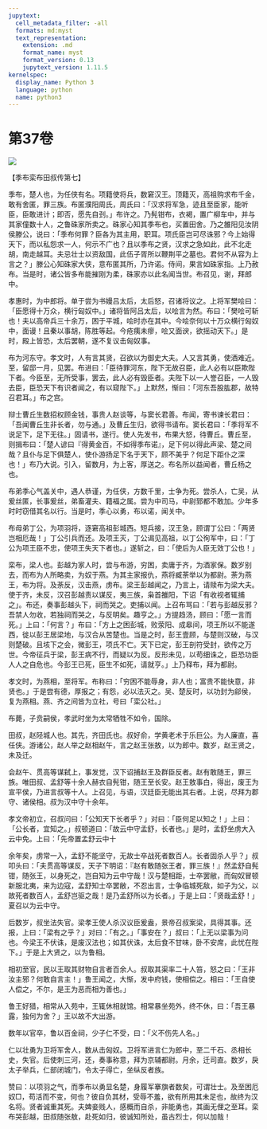 ```yaml
---
jupytext:
  cell_metadata_filter: -all
  formats: md:myst
  text_representation:
    extension: .md
    format_name: myst
    format_version: 0.13
    jupytext_version: 1.11.5
kernelspec:
  display_name: Python 3
  language: python
  name: python3
---
```

# 第37卷
![](image/cover.jpg)

【季布栾布田叔传第七】

季布，楚人也，为任侠有名。项籍使将兵，数窘汉王。顶籍灭，高祖购求布千金，敢有舍匿，罪三族。布匿濮阳周氏，周氏曰：「汉求将军急，迹且至臣家，能听臣，臣敢进计；即否，愿先自刭。」布许之。乃髡钳布，衣褐，置广柳车中，并与其家僮数十人，之鲁硃家所卖之。硃家心知其季布也，买置田舍。乃之雒阳见汝阴侯滕公，说曰：「季布何罪？臣各为其主用，职耳。项氏臣岂可尽诛邪？今上始得天下，而以私怨求一人，何示不广也？且以季布之贤，汉求之急如此，此不北走胡，南走越耳。夫忌壮士以资敌国，此伍子胥所以鞭荆平之墓也。君何不从容为上言之？」滕公心知硃家大侠，意布匿其所，乃许诺。侍间，果言如硃家指。上乃赦布。当是时，诸公皆多布能摧刚为柔，硃家亦以此名闻当世。布召见，谢，拜郎中。

孝惠时，为中郎将。单于尝为书嫚吕太后，太后怒，召诸将议之。上将军樊哙曰：「臣愿得十万众，横行匈奴中。」诸将皆阿吕太后，以哙言为然。布曰：「樊哙可斩也！夫以高帝兵三十余万，困于平城，哙时亦在其中。今哙奈何以十万众横行匈奴中，面谩！且秦以事胡，陈胜等起。今疮痍未瘳，哙又面谀，欲摇动天下。」是时，殿上皆恐，太后罢朝，遂不复议击匈奴事。

布为河东守。孝文时，人有言其贤，召欲以为御史大夫。人又言其勇，使酒难近。至，留邸一月，见罢。布进曰：「臣待罪河东，陛下无故召臣，此人必有以臣欺陛下者。今臣至，无所受事，罢去，此人必有毁臣者。夫陛下以一人誉召臣，一人毁去臣，臣恐天下有识者闻之，有以窥陛下。」上默然，惭曰：「河东吾股肱郡，故特召君耳。」布之宫。

辩士曹丘生数招权顾金钱，事贵人赵谈等，与窦长君善。布闻，寄书谏长君曰：「吾闻曹丘生非长者，勿与通。」及曹丘生归，欲得书请布。窦长君曰：「季将军不说足下，足下无往。」固请书，遂行。使人先发书，布果大怒，待曹丘。曹丘至，则揖布曰：「楚人谚曰『得黄金百，不如得季布诺』，足下何以得此声梁、楚之间哉？且仆与足下俱楚人，使仆游扬足下名于天下，顾不美乎？何足下距仆之深也！」布乃大说。引入，留数月，为上客，厚送之。布名所以益闻者，曹丘杨之也。

布弟季心气盖关中，遇人恭谨，为任侠，方数千里，士争为死。尝杀人，亡吴，从爰丝匿，长事爰丝，弟畜灌夫、籍福之属。尝为中司马，中尉郅都不敢加。少年多时时窃借其名以行。当是时，季心以勇，布以诺，闻关中。

布母弟丁公，为项羽将，逐窘高祖彭城西。短兵接，汉王急，顾谓丁公曰：「两贤岂相厄哉！」丁公引兵而还。及项王灭，丁公谒见高祖，以丁公徇军中，曰：「丁公为项王臣不忠，使项王失天下者也。」遂斩之，曰：「使后为人臣无效丁公也！」

栾布，梁人也。彭越为家人时，尝与布游，穷困，卖庸于齐，为酒家保。数岁别去，而布为人所略卖，为奴于燕。为其主家报仇，燕将臧荼举以为都尉。荼为燕王，布为将。及荼反，汉击燕，虏布。梁王彭越闻之，乃言上，请赎布为梁大夫。使于齐，未反，汉召彭越责以谋反，夷三族，枭首雒阳，下诏「有收视者辄捕之」。布还，奏事彭越头下，祠而哭之。吏捕以闻。上召布骂曰：「若与彭越反邪？吾禁人勿收，若独祠而哭之，与反明矣。趣亨之。」方提趋汤，顾曰：「愿一言而死。」上曰：「何言？」布曰：「方上之困彭城，败荥阳、成皋间，项王所以不能遂西，徙以彭王居梁地，与汉合从苦楚也。当是之时，彭王壹顾，与楚则汉破，与汉则楚破。且垓下之会，微彭王，项氏不亡。天下已定，彭王剖符受封，欲传之万世。今帝征兵于梁，彭王病不行，而疑以为反。反形未见，以苟细诛之，臣恐功臣人人之自危也。今彭王已死，臣生不如死，请就亨。」上乃释布，拜为都尉。

孝文时，为燕相，至将军。布称曰：「穷困不能辱身，非人也；富贵不能快意，非贤也。」于是尝有德，厚报之；有怨，必以法灭之。吴、楚反时，以功封为鄃侯，复为燕相。燕、齐之间皆为立社，号曰「栾公社。」

布薨，子贲嗣侯，孝武时坐为太常牺牲不如令，国除。

田叔，赵陉城人也。其先，齐田氏也。叔好俞，学黄老术于乐巨公。为人廉直，喜任侠。游诸公，赵人举之赵相赵午，言之赵王张敖，以为郎中。数岁，赵王贤之，未及迁。

会赵午、贯高等谋弑上，事发觉，汉下诏捕赵王及群臣反者。赵有敢随王，罪三族。唯田叔、孟舒等十余人赫衣自髡钳，随王至长安。赵王敖事白，得出，废王为宣平侯，乃进言叔等十人。上召见，与语，汉廷臣无能出其右者。上说，尽拜为郡守、诸侯相。叔为汉中守十余年。

孝文帝初立，召叔问曰：「公知天下长者乎？」对曰：「臣何足以知之！」上曰：「公长者，宜知之。」叔顿道曰：「故云中守孟舒，长者也。」是时，孟舒坐虏大入云中免。上曰：「先帝置孟舒云中十

余年矣，虏常一入，孟舒不能坚守，无故士卒战死者数百人。长者固杀人乎？」叔叩头曰：「夫贯高等谋反，天子下明诏：『赵有敢随张王者，罪三族！』然孟舒自髡钳，随张王，以身死之，岂自知为云中守哉！汉与楚相距，士卒罢敝，而匈奴冒顿新服北夷，来为边寇，孟舒知士卒罢敝，不忍出言，士争临城死敌，如子为父，以故死者数百人，孟舒岂驱之哉！是乃孟舒所以为长者。」于是上曰：「贤哉孟舒！」夏召以为云中守。

后数岁，叔坐法失官。梁孝王使人杀汉议臣爰盎，景帝召叔案梁，具得其事。还报，上曰：「梁有之乎？」对曰：「有之。」「事安在？」叔曰：「上无以梁事为问也。今梁王不伏诛，是废汉法也；如其伏诛，太后食不甘味，卧不安席，此忧在陛下。」于是上大贤之，以为鲁相。

相初至官，民以王取其财物自言者百余人。叔取其渠率二十人笞，怒之曰：「王非汝主邪？何敢自言主！」鲁王闻之，大惭，发中府钱，使相偿之。相曰：「王自使人偿之，不尔，是王为恶而相为善也。」

鲁王好猎，相常从入苑中，王辄休相就馆。相常暴坐苑外，终不休，曰：「吾王暴露，独何为舍？」王以故不大出游。

数年以官卒，鲁以百金祠，少子仁不受，曰：「义不伤先人名。」

仁以壮勇为卫将军舍人，数从击匈奴。卫将军进言仁为郎中，至二千石、丞相长史，失官。后使刺三河，还，奏事称意，拜为京辅都尉。月余，迁司直。数岁，戾太子举兵，仁部闭城门，令太子得亡，坐纵反者族。

赞曰：以项羽之气，而季布以勇显名楚，身履军搴旗者数矣，可谓壮士。及至困厄奴□，苟活而不变，何也？彼自负其材，受辱不羞，欲有所用其未足也，故终为汉名将。贤者诚重其死。夫婢妾贱人，感概而自杀，非能勇也，其画无俚之至耳。栾布哭彭越，田叔随张敖，赴死如归，彼诚知所处，虽古烈士，何以加哉！

